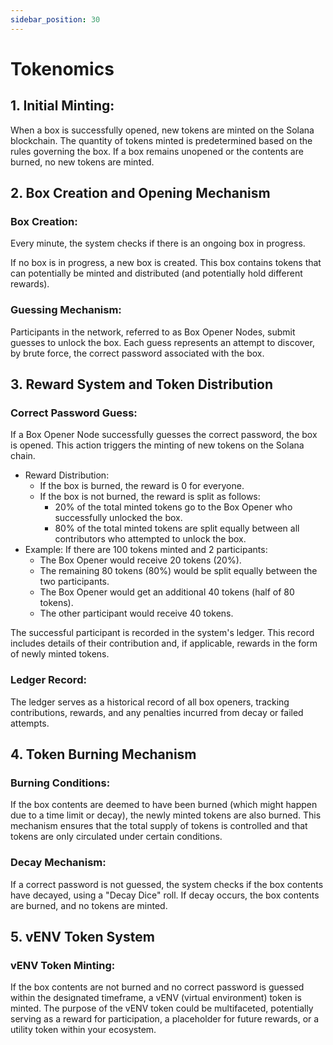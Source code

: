 ```yaml
---
sidebar_position: 30
---
```


# Tokenomics

## 1. Initial Minting:
 When a box is successfully opened, new tokens are minted on the Solana blockchain. 
 The quantity of tokens minted is predetermined based on the rules governing the box. 
 If a box remains unopened or the contents are burned, no new tokens are minted.

## 2. Box Creation and Opening Mechanism

### Box Creation:
Every minute, the system checks if there is an ongoing box in progress.

If no box is in progress, a new box is created. This box contains tokens that can potentially be minted and distributed (and potentially hold different rewards).

### Guessing Mechanism:
Participants in the network, referred to as Box Opener Nodes, submit guesses to unlock the box. 
Each guess represents an attempt to discover, by brute force, the correct password associated with the box.

## 3. Reward System and Token Distribution

### Correct Password Guess:
If a Box Opener Node successfully guesses the correct password, the box is opened. This action triggers the minting of new tokens on the Solana chain.
- Reward Distribution:
  - If the box is burned, the reward is 0 for everyone.
  - If the box is not burned, the reward is split as follows:
    - 20% of the total minted tokens go to the Box Opener who successfully unlocked the box.
    - 80% of the total minted tokens are split equally between all contributors who attempted to unlock the box.
- Example: If there are 100 tokens minted and 2 participants:
  - The Box Opener would receive 20 tokens (20%).
  - The remaining 80 tokens (80%) would be split equally between the two participants.
  - The Box Opener would get an additional 40 tokens (half of 80 tokens).
  - The other participant would receive 40 tokens.

The successful participant is recorded in the system's ledger.
This record includes details of their contribution and, if applicable, rewards in the form of newly minted tokens.

### Ledger Record:
The ledger serves as a historical record of all box openers, tracking contributions, rewards, and any penalties incurred from decay or failed attempts.

## 4. Token Burning Mechanism

### Burning Conditions:
If the box contents are deemed to have been burned (which might happen due to a time limit or decay), the newly minted tokens are also burned. 
This mechanism ensures that the total supply of tokens is controlled and that tokens are only circulated under certain conditions.

### Decay Mechanism:
If a correct password is not guessed, the system checks if the box contents have decayed, using a "Decay Dice" roll.
If decay occurs, the box contents are burned, and no tokens are minted.

## 5. vENV Token System

### vENV Token Minting:
If the box contents are not burned and no correct password is guessed within the designated timeframe, a vENV (virtual environment) token is minted.
The purpose of the vENV token could be multifaceted, potentially serving as a reward for participation, a placeholder for future rewards, or a utility token within your ecosystem.
